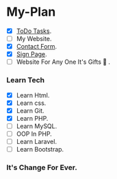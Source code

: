 # My-Plan
- [X] [ToDo Tasks](https://github.com/Thomas-Emad/ToDo).
- [ ] My Website.
- [X] [Contact Form](https://github.com/Thomas-Emad/contact-form).
- [X] [Sign Page](https://github.com/Thomas-Emad/Sign-Page).
- [ ] Website For Any One It's Gifts 🎁 .

### Learn Tech
- [X] Learn Html.
- [X] Learn css.
- [x] Learn Git.
- [x] Learn PHP.
- [ ] Learn MySQL.
- [ ] OOP In PHP.
- [ ] Learn Laravel.
- [ ] Learn Bootstrap.

### It's Change For Ever.
